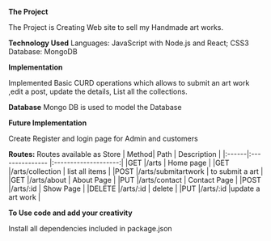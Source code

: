 **The Project**

The Project is Creating Web site to sell my Handmade art works.

**Technology Used**
Languages: JavaScript with Node.js and React; CSS3 Database: MongoDB

**Implementation**

Implemented Basic CURD operations which allows to submit an art work ,edit a post, update the details, List all the collections.

**Database**
Mongo DB is used to model the Database


**Future Implementation**

Create Register and login page for Admin and customers

**Routes:**
Routes available as Store
| Method| Path                     | Description          |
|:------|:---------------          |:--------------------:|
|GET    |/arts                     | Home page            |
|GET    |/arts/collection          | list all items       |
|POST   |/arts/submitartwork       | to submit a art      |
|GET    |/arts/about               | About Page           |
|PUT    |/arts/contact             | Contact Page         |
|POST   |/arts/:id                 | Show Page            |
|DELETE |/arts/:id                 | delete               |
|PUT    |/arts/:id                 |update a art work     |

**To Use code and add your creativity**

Install all dependencies included in package.json
